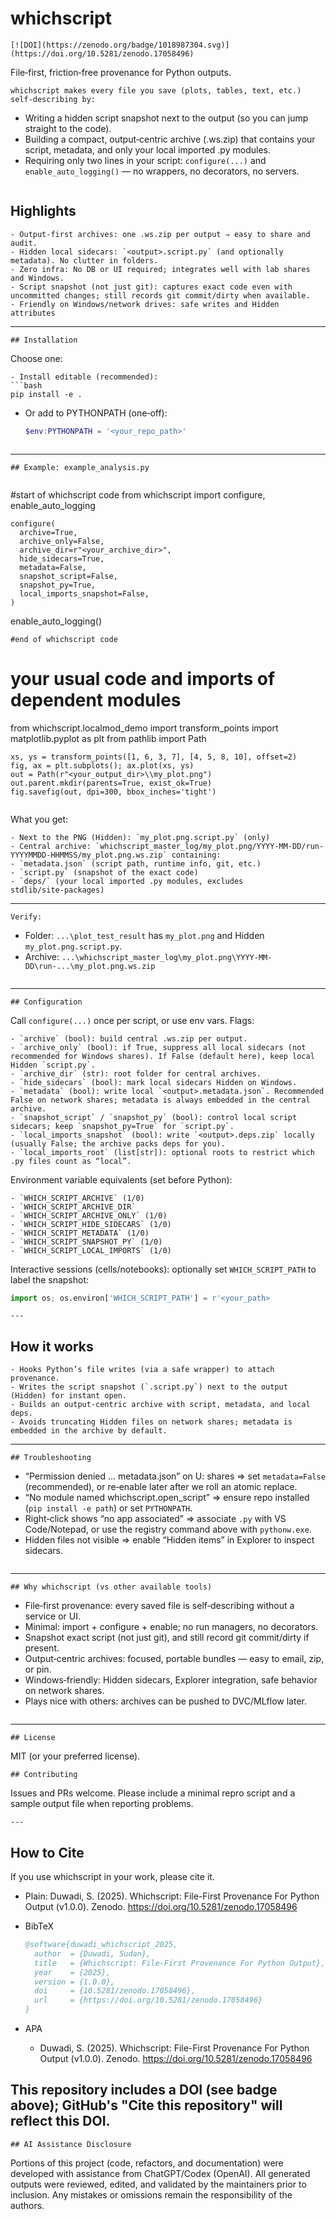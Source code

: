 ﻿# whichscript
  ```
[![DOI](https://zenodo.org/badge/1018987304.svg)](https://doi.org/10.5281/zenodo.17058496)
  ```
File‑first, friction‑free provenance for Python outputs.
  ```
whichscript makes every file you save (plots, tables, text, etc.) self‑describing by:
  ```
- Writing a hidden script snapshot next to the output (so you can jump straight to the code).
- Building a compact, output‑centric archive (.ws.zip) that contains your script, metadata, and only your local imported .py modules.
- Requiring only two lines in your script: `configure(...)` and `enable_auto_logging()` — no wrappers, no decorators, no servers.
  ```
## Highlights
  ```
- Output‑first archives: one .ws.zip per output ⇒ easy to share and audit.
- Hidden local sidecars: `<output>.script.py` (and optionally metadata). No clutter in folders.
- Zero infra: No DB or UI required; integrates well with lab shares and Windows.
- Script snapshot (not just git): captures exact code even with uncommitted changes; still records git commit/dirty when available.
- Friendly on Windows/network drives: safe writes and Hidden attributes
  ```
---
  ```
## Installation
  ```
Choose one:
  ```
- Install editable (recommended):
  ```bash
  pip install -e .
  ```
- Or add to PYTHONPATH (one‑off):
  ```powershell
  $env:PYTHONPATH = '<your_repo_path>'
  ```
  ```
---
  ```
## Example: example_analysis.py
  ```
```python
  ```
#start of whichscript code
from whichscript import configure, enable_auto_logging
  ```
configure(
    archive=True,
    archive_only=False,
    archive_dir=r"<your_archive_dir>",
    hide_sidecars=True,
    metadata=False,
    snapshot_script=False,
    snapshot_py=True,
    local_imports_snapshot=False,
)
  ```
enable_auto_logging()
  ```
#end of whichscript code
  ```
# your usual code and imports of dependent modules
from whichscript.localmod_demo import transform_points
import matplotlib.pyplot as plt
from pathlib import Path
  ```
xs, ys = transform_points([1, 6, 3, 7], [4, 5, 8, 10], offset=2)
fig, ax = plt.subplots(); ax.plot(xs, ys)
out = Path(r"<your_output_dir>\\my_plot.png")
out.parent.mkdir(parents=True, exist_ok=True)
fig.savefig(out, dpi=300, bbox_inches='tight')
  ```
```
  ```
What you get:
  ```
- Next to the PNG (Hidden): `my_plot.png.script.py` (only)
- Central archive: `whichscript_master_log/my_plot.png/YYYY-MM-DD/run-YYYYMMDD-HHMMSS/my_plot.png.ws.zip` containing:
  - `metadata.json` (script path, runtime info, git, etc.)
  - `script.py` (snapshot of the exact code)
  - `deps/` (your local imported .py modules, excludes stdlib/site‑packages)
  ```
---
  ```
Verify:
  ```
- Folder: `...\plot_test_result` has `my_plot.png` and Hidden `my_plot.png.script.py`.
- Archive: `...\whichscript_master_log\my_plot.png\YYYY-MM-DD\run-...\my_plot.png.ws.zip`
  ```
---
  ```
## Configuration
  ```
Call `configure(...)` once per script, or use env vars. Flags:
  ```
- `archive` (bool): build central .ws.zip per output.
- `archive_only` (bool): if True, suppress all local sidecars (not recommended for Windows shares). If False (default here), keep local Hidden `script.py`.
- `archive_dir` (str): root folder for central archives.
- `hide_sidecars` (bool): mark local sidecars Hidden on Windows.
- `metadata` (bool): write local `<output>.metadata.json`. Recommended False on network shares; metadata is always embedded in the central archive.
- `snapshot_script` / `snapshot_py` (bool): control local script sidecars; keep `snapshot_py=True` for `script.py`.
- `local_imports_snapshot` (bool): write `<output>.deps.zip` locally (usually False; the archive packs deps for you).
- `local_imports_root` (list[str]): optional roots to restrict which .py files count as “local”.
  ```
Environment variable equivalents (set before Python):
  ```
- `WHICH_SCRIPT_ARCHIVE` (1/0)
- `WHICH_SCRIPT_ARCHIVE_DIR`
- `WHICH_SCRIPT_ARCHIVE_ONLY` (1/0)
- `WHICH_SCRIPT_HIDE_SIDECARS` (1/0)
- `WHICH_SCRIPT_METADATA` (1/0)
- `WHICH_SCRIPT_SNAPSHOT_PY` (1/0)
- `WHICH_SCRIPT_LOCAL_IMPORTS` (1/0)
  ```
Interactive sessions (cells/notebooks): optionally set `WHICH_SCRIPT_PATH` to label the snapshot:
```python
import os; os.environ['WHICH_SCRIPT_PATH'] = r'<your_path>
```
  ```
---
  ```
## How it works
  ```
- Hooks Python’s file writes (via a safe wrapper) to attach provenance.
- Writes the script snapshot (`.script.py`) next to the output (Hidden) for instant open.
- Builds an output‑centric archive with script, metadata, and local deps.
- Avoids truncating Hidden files on network shares; metadata is embedded in the archive by default.
  ```
---
  ```
## Troubleshooting
  ```
- “Permission denied … metadata.json” on U: shares ⇒ set `metadata=False` (recommended), or re‑enable later after we roll an atomic replace.
- “No module named whichscript.open_script” ⇒ ensure repo installed (`pip install -e path`) or set `PYTHONPATH`.
- Right‑click shows “no app associated” ⇒ associate `.py` with VS Code/Notepad, or use the registry command above with `pythonw.exe`.
- Hidden files not visible ⇒ enable “Hidden items” in Explorer to inspect sidecars.
  ```
---
  ```
## Why whichscript (vs other available tools)
  ```
- File‑first provenance: every saved file is self‑describing without a service or UI.
- Minimal: import + configure + enable; no run managers, no decorators.
- Snapshot exact script (not just git), and still record git commit/dirty if present.
- Output‑centric archives: focused, portable bundles — easy to email, zip, or pin.
- Windows‑friendly: Hidden sidecars, Explorer integration, safe behavior on network shares.
- Plays nice with others: archives can be pushed to DVC/MLflow later.
  ```
---
  ```
## License
  ```
MIT (or your preferred license).
  ```
## Contributing
  ```
Issues and PRs welcome. Please include a minimal repro script and a sample output file when reporting problems.
  ```
---
  ```
## How to Cite

If you use whichscript in your work, please cite it.

- Plain: Duwadi, S. (2025). Whichscript: File-First Provenance For Python Output (v1.0.0). Zenodo. https://doi.org/10.5281/zenodo.17058496

- BibTeX
  ```bibtex
  @software{duwadi_whichscript_2025,
    author  = {Duwadi, Sudan},
    title   = {Whichscript: File-First Provenance For Python Output},
    year    = {2025},
    version = {1.0.0},
    doi     = {10.5281/zenodo.17058496},
    url     = {https://doi.org/10.5281/zenodo.17058496}
  }
  ```

- APA
  - Duwadi, S. (2025). Whichscript: File-First Provenance For Python Output (v1.0.0). Zenodo. https://doi.org/10.5281/zenodo.17058496

This repository includes a DOI (see badge above); GitHub's "Cite this repository" will reflect this DOI.
---
  ```
## AI Assistance Disclosure
  ```
Portions of this project (code, refactors, and documentation) were developed with assistance from ChatGPT/Codex (OpenAI). All generated outputs were reviewed, edited, and validated by the maintainers prior to inclusion. Any mistakes or omissions remain the responsibility of the authors.
  ```  ```

